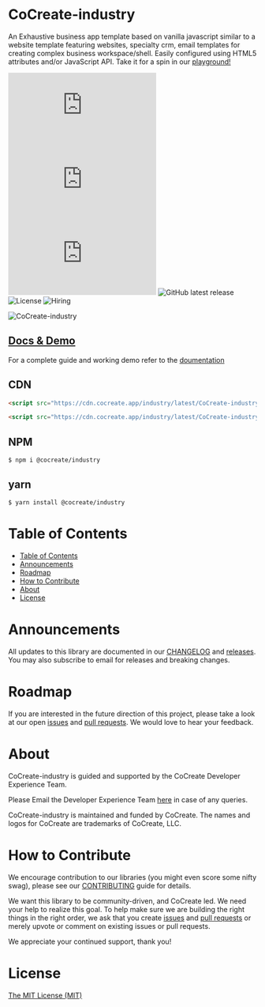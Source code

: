 # CoCreate-industry

An Exhaustive business app template based on vanilla javascript similar to a website template featuring websites, specialty crm, email templates for creating complex business workspace/shell. Easily configured using HTML5 attributes and/or JavaScript API. Take it for a spin in our [playground!](https://cocreate.app/docs/industry)

![minified](https://img.badgesize.io/https://cdn.cocreate.app/industry/latest/CoCreate-industry.min.js?style=flat-square&label=minified&color=orange)
![gzip](https://img.badgesize.io/https://cdn.cocreate.app/industry/latest/CoCreate-industry.min.js?compression=gzip&style=flat-square&label=gzip&color=yellow)
![brotli](https://img.badgesize.io/https://cdn.cocreate.app/industry/latest/CoCreate-industry.min.js?compression=brotli&style=flat-square&label=brotli)
![GitHub latest release](https://img.shields.io/github/v/release/CoCreate-app/CoCreate-industry?style=flat-square)
![License](https://img.shields.io/github/license/CoCreate-app/CoCreate-industry?style=flat-square)
![Hiring](https://img.shields.io/static/v1?style=flat-square&label=&message=Hiring&color=blueviolet)

![CoCreate-industry](https://cdn.cocreate.app/docs/CoCreate-industry.gif)

## [Docs & Demo](https://cocreate.app/docs/industry)

For a complete guide and working demo refer to the [doumentation](https://cocreate.app/docs/industry)

## CDN

```html
<script src="https://cdn.cocreate.app/industry/latest/CoCreate-industry.min.js"></script>
```

```html
<script src="https://cdn.cocreate.app/industry/latest/CoCreate-industry.min.css"></script>
```

## NPM

```shell
$ npm i @cocreate/industry
```

## yarn

```shell
$ yarn install @cocreate/industry
```

# Table of Contents

- [Table of Contents](#table-of-contents)
- [Announcements](#announcements)
- [Roadmap](#roadmap)
- [How to Contribute](#how-to-contribute)
- [About](#about)
- [License](#license)

<a name="announcements"></a>

# Announcements

All updates to this library are documented in our [CHANGELOG](https://github.com/CoCreate-app/CoCreate-industry/blob/master/CHANGELOG.md) and [releases](https://github.com/CoCreate-app/CoCreate-industry/releases). You may also subscribe to email for releases and breaking changes.

<a name="roadmap"></a>

# Roadmap

If you are interested in the future direction of this project, please take a look at our open [issues](https://github.com/CoCreate-app/CoCreate-industry/issues) and [pull requests](https://github.com/CoCreate-app/CoCreate-industry/pulls). We would love to hear your feedback.

<a name="about"></a>

# About

CoCreate-industry is guided and supported by the CoCreate Developer Experience Team.

Please Email the Developer Experience Team [here](mailto:develop@cocreate.app) in case of any queries.

CoCreate-industry is maintained and funded by CoCreate. The names and logos for CoCreate are trademarks of CoCreate, LLC.

<a name="contribute"></a>

# How to Contribute

We encourage contribution to our libraries (you might even score some nifty swag), please see our [CONTRIBUTING](https://github.com/CoCreate-app/CoCreate-industry/blob/master/CONTRIBUTING.md) guide for details.

We want this library to be community-driven, and CoCreate led. We need your help to realize this goal. To help make sure we are building the right things in the right order, we ask that you create [issues](https://github.com/CoCreate-app/CoCreate-industry/issues) and [pull requests](https://github.com/CoCreate-app/CoCreate-industry/pulls) or merely upvote or comment on existing issues or pull requests.

We appreciate your continued support, thank you!


# License

[The MIT License (MIT)](https://github.com/CoCreate-app/CoCreate-industry/blob/master/LICENSE)

